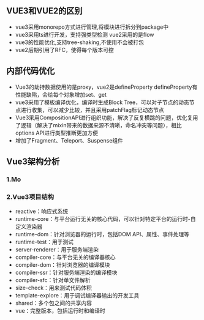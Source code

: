 ## VUE3和VUE2的区别
- vue3采用monorepo方式进行管理,将模块进行拆分到package中
- vue3采用ts进行开发，支持强类型检测  vue2采用的是flow
- vue3的性能优化,支持tree-shaking,不使用不会被打包
- vue2后期引用了RFC，使得每个版本可控

## 内部代码优化
- Vue3的劫持数据使用的是proxy，vue2是defineProperty defineProperty有性能缺陷，会给每个对象增加set、get
- vue3采用了模板编译优化，编译时生成Block Tree，可以对子节点的动态节点进行收集，可以减少比较，并且采用patchFlag标记动态节点
- Vue3采用CompositionAPI进行组织功能，解决了反复横跳的问题，优化复用了逻辑（解决了mixin带来的数据来源不清晰，命名冲突等问题），相比options API进行类型推断更加方便
- 增加了Fragment、Teleport、Suspense组件

## Vue3架构分析
### 1.Mo

### 2.Vue3项目结构
- reactive：响应式系统
- runtime-core：与平台运行无关的核心代码，可以针对特定平台的运行时-自定义渲染器
- runtime-dom：针对浏览器的运行时，包括DOM API、属性、事件处理等
- runtime-test：用于测试
- server-renderer：用于服务端渲染
- compiler-core：与平台无关的编译器核心
- compiler-dom：针对浏览器的编译模块
- compiler-ssr：针对服务端渲染的编译模块
- compiler-sfc：针对单文件解析
- size-check：用来测试代码体积
- template-explore：用于调试编译器输出的开发工具
- shared：多个包之间的共享内容
- vue：完整版本，包括运行时和编译时